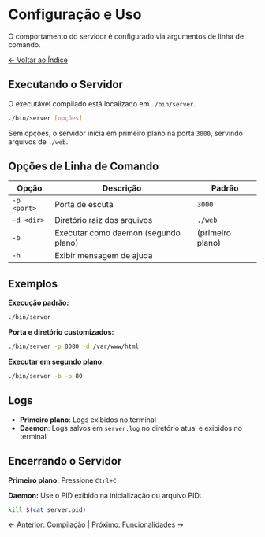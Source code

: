 # Configuração e Uso

O comportamento do servidor é configurado via argumentos de linha de comando.

[<- Voltar ao Índice](./index.md)

## Executando o Servidor

O executável compilado está localizado em `./bin/server`.

```bash
./bin/server [opções]
```

Sem opções, o servidor inicia em primeiro plano na porta `3000`, servindo arquivos de `./web`.

## Opções de Linha de Comando

| Opção       | Descrição                                    | Padrão       |
|-------------|----------------------------------------------|--------------|
| `-p <port>` | Porta de escuta                              | `3000`       |
| `-d <dir>`  | Diretório raiz dos arquivos                  | `./web`      |
| `-b`        | Executar como daemon (segundo plano)        | (primeiro plano) |
| `-h`        | Exibir mensagem de ajuda                     |              |

## Exemplos

**Execução padrão:**
```bash
./bin/server
```

**Porta e diretório customizados:**
```bash
./bin/server -p 8080 -d /var/www/html
```

**Executar em segundo plano:**
```bash
./bin/server -b -p 80
```

## Logs

- **Primeiro plano**: Logs exibidos no terminal
- **Daemon**: Logs salvos em `server.log` no diretório atual e exibidos no terminal

## Encerrando o Servidor

**Primeiro plano:** Pressione `Ctrl+C`

**Daemon:** Use o PID exibido na inicialização ou arquivo PID:
```bash
kill $(cat server.pid)
```

[<- Anterior: Compilação](./1-compilation.md) | [Próximo: Funcionalidades ->](./3-features.md)
